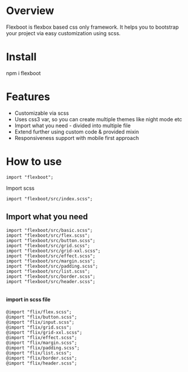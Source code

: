 # Overview

Flexboot is flexbox based css only framework. It helps you to bootstrap your project via easy customization using scss.

# Install

npm i flexboot

# Features

* Customizable via scss
* Uses css3 var, so you can create multiple themes like night mode etc
* Import what you need - divided into multiple file
* Extend further using custom code & provided mixin
* Responsiveness support with mobile first approach

# How to use

```
import "flexboot";

```

Import scss

```
import "flexboot/src/index.scss";

```

## Import what you need

```
import "flexboot/src/basic.scss";
import "flexboot/src/flex.scss";
import "flexboot/src/button.scss";
import "flexboot/src/grid.scss";
import "flexboot/src/grid-xxl.scss";
import "flexboot/src/effect.scss";
import "flexboot/src/margin.scss";
import "flexboot/src/padding.scss";
import "flexboot/src/list.scss";
import "flexboot/src/border.scss";
import "flexboot/src/header.scss";


```

#### import in scss file

```
@import "flix/flex.scss";
@import "flix/button.scss";
@import "flix/input.scss";
@import "flix/grid.scss";
@import "flix/grid-xxl.scss";
@import "flix/effect.scss";
@import "flix/margin.scss";
@import "flix/padding.scss";
@import "flix/list.scss";
@import "flix/border.scss";
@import "flix/header.scss";

```